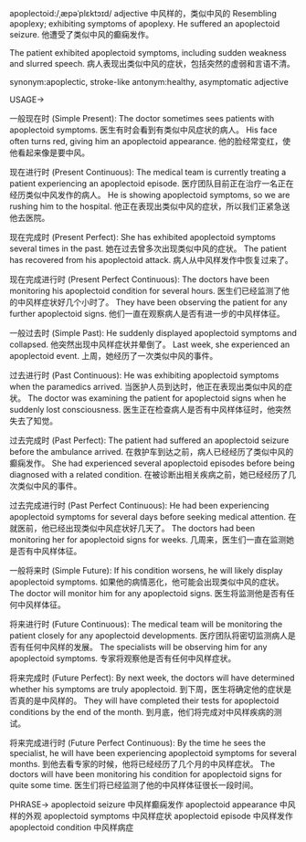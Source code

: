 apoplectoid:/ˌæpəˈplɛktɔɪd/
adjective
中风样的，类似中风的
Resembling apoplexy; exhibiting symptoms of apoplexy.
He suffered an apoplectoid seizure. 他遭受了类似中风的癫痫发作。

The patient exhibited apoplectoid symptoms, including sudden weakness and slurred speech.  病人表现出类似中风的症状，包括突然的虚弱和言语不清。

synonym:apoplectic, stroke-like
antonym:healthy, asymptomatic
adjective


USAGE->

一般现在时 (Simple Present):
The doctor sometimes sees patients with apoplectoid symptoms.  医生有时会看到有类似中风症状的病人。
His face often turns red, giving him an apoplectoid appearance.  他的脸经常变红，使他看起来像是要中风。


现在进行时 (Present Continuous):
The medical team is currently treating a patient experiencing an apoplectoid episode.  医疗团队目前正在治疗一名正在经历类似中风发作的病人。
He is showing apoplectoid symptoms, so we are rushing him to the hospital. 他正在表现出类似中风的症状，所以我们正紧急送他去医院。


现在完成时 (Present Perfect):
She has exhibited apoplectoid symptoms several times in the past.  她在过去曾多次出现类似中风的症状。
The patient has recovered from his apoplectoid attack. 病人从中风样发作中恢复过来了。


现在完成进行时 (Present Perfect Continuous):
The doctors have been monitoring his apoplectoid condition for several hours.  医生们已经监测了他的中风样症状好几个小时了。
They have been observing the patient for any further apoplectoid signs.  他们一直在观察病人是否有进一步的中风样体征。


一般过去时 (Simple Past):
He suddenly displayed apoplectoid symptoms and collapsed.  他突然出现中风样症状并晕倒了。
Last week, she experienced an apoplectoid event.  上周，她经历了一次类似中风的事件。


过去进行时 (Past Continuous):
He was exhibiting apoplectoid symptoms when the paramedics arrived.  当医护人员到达时，他正在表现出类似中风的症状。
The doctor was examining the patient for apoplectoid signs when he suddenly lost consciousness.  医生正在检查病人是否有中风样体征时，他突然失去了知觉。


过去完成时 (Past Perfect):
The patient had suffered an apoplectoid seizure before the ambulance arrived.  在救护车到达之前，病人已经经历了类似中风的癫痫发作。
She had experienced several apoplectoid episodes before being diagnosed with a related condition.  在被诊断出相关疾病之前，她已经经历了几次类似中风的事件。


过去完成进行时 (Past Perfect Continuous):
He had been experiencing apoplectoid symptoms for several days before seeking medical attention.  在就医前，他已经出现类似中风症状好几天了。
The doctors had been monitoring her for apoplectoid signs for weeks.  几周来，医生们一直在监测她是否有中风样体征。


一般将来时 (Simple Future):
If his condition worsens, he will likely display apoplectoid symptoms.  如果他的病情恶化，他可能会出现类似中风的症状。
The doctor will monitor him for any apoplectoid signs. 医生将监测他是否有任何中风样体征。


将来进行时 (Future Continuous):
The medical team will be monitoring the patient closely for any apoplectoid developments.  医疗团队将密切监测病人是否有任何中风样的发展。
The specialists will be observing him for any apoplectoid symptoms. 专家将观察他是否有任何中风样症状。


将来完成时 (Future Perfect):
By next week, the doctors will have determined whether his symptoms are truly apoplectoid.  到下周，医生将确定他的症状是否真的是中风样的。
They will have completed their tests for apoplectoid conditions by the end of the month.  到月底，他们将完成对中风样疾病的测试。


将来完成进行时 (Future Perfect Continuous):
By the time he sees the specialist, he will have been experiencing apoplectoid symptoms for several months.  到他去看专家的时候，他将已经经历了几个月的中风样症状。
The doctors will have been monitoring his condition for apoplectoid signs for quite some time. 医生们将已经监测了他的中风样体征很长一段时间。



PHRASE->
apoplectoid seizure 中风样癫痫发作
apoplectoid appearance 中风样的外观
apoplectoid symptoms 中风样症状
apoplectoid episode 中风样发作
apoplectoid condition 中风样病症
